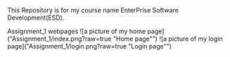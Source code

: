 This Repository is for my course name EnterPrise Software Development(ESD).

Assignment_1 webpages
![a picture of my home page]("Assignment_1/index.png?raw=true "Home page"")
![a picture of my login page]("Assignment_1/login.png?raw=true "Login page"")
